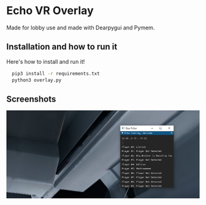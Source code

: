 
# Echo VR Overlay

Made for lobby use and made with Dearpygui and Pymem.



## Installation and how to run it

Here's how to install and run it!

```bash
  pip3 install -r requirements.txt
  python3 overlay.py
```

## Screenshots

![App Screenshot](https://github.com/MathieDev/Echo-Overlay/blob/main/guiimage.png?raw=true)

